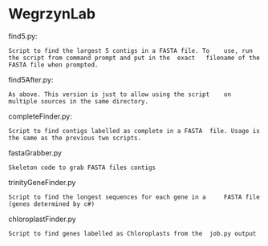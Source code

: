 WegrzynLab
==========

find5.py:

	Script to find the largest 5 contigs in a FASTA file. To 	use, run the script from command prompt and put in the 	exact	filename of the FASTA file when prompted.

find5After.py:

	As above. This version is just to allow using the script 	on multiple sources in the same directory.

completeFinder.py:

	Script to find contigs labelled as complete in a FASTA 	file. Usage is the same as the previous two scripts.

fastaGrabber.py

	Skeleton code to grab FASTA files contigs

trinityGeneFinder.py

	Script to find the longest sequences for each gene in a 	FASTA file (genes determined by c#)

chloroplastFinder.py

	Script to find genes labelled as Chloroplasts from the 	job.py output